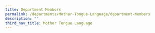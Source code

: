 ```yaml
---
title: Department Members
permalink: /departments/Mother-Tongue-Language/department-members
description: ""
third_nav_title: Mother Tongue Language
---
```

